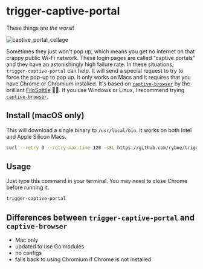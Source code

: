 # trigger-captive-portal

These things are *the worst*!

![captive_portal_collage](https://user-images.githubusercontent.com/1250684/217684916-d9be848a-5603-46b5-af3c-5042b3753604.jpg)

Sometimes they just won't pop up, which means you get no internet on that crappy
public Wi-Fi network. These login pages are called "captive portals" and they
have an astonishingly high failure rate. In these situations,
`trigger-captive-portal` can help. It will send a special request to try to
force the pop-up to pop up. It only works on Macs and it requires that you have
Chrome or Chromium installed. It's based on
[`captive-browser`](https://github.com/FiloSottile/captive-browser) by the
brilliant [FiloSottile](https://words.filippo.io/captive-browser/) 🙇‍♂️. If you
use Windows or Linux, I recommend trying [`captive-browser`](https://github.com/FiloSottile/captive-browser).

## Install (macOS only)

This will download a single binary to `/usr/local/bin`. It works on both Intel
and Apple Silicon Macs.

```zsh
curl --retry 3 --retry-max-time 120 -sSL https://github.com/ryboe/trigger-captive-portal/releases/latest/download/trigger-captive-portal.tar.gz | sudo tar -xzf - -C /usr/local/bin trigger-captive-portal
```

## Usage

Just type this command in your terminal. You may need to close Chrome before
running it.

```zsh
trigger-captive-portal
```

## Differences between `trigger-captive-portal` and `captive-browser`

* Mac only
* updated to use Go modules
* no configs
* falls back to using Chromium if Chrome is not installed

